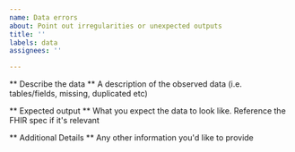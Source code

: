```yaml
---
name: Data errors
about: Point out irregularities or unexpected outputs
title: ''
labels: data
assignees: ''

---
```


** Describe the data **
A description of the observed data (i.e. tables/fields, missing, duplicated etc)

** Expected output **
What you expect the data to look like. Reference the FHIR spec if it's relevant

** Additional Details **
Any other information you'd like to provide
